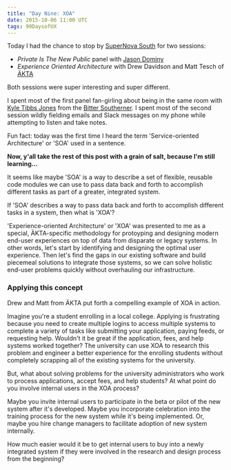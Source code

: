 ```yaml
---
title: "Day Nine: XOA"
date: 2015-10-06 11:00 UTC
tags: 90DaysofUX
---
```


Today I had the chance to stop by [SuperNova South](http://supernovasouth.org/) for two sessions:

* *Private Is The New Public* panel with [Jason Dominy](https://twitter.com/jasondominy)
* *Experience Oriented Architecture* with Drew Davidson and Matt Tesch of [ÄKTA](http://akta.com/)

Both sessions were super interesting and super different.

I spent most of the first panel fan-girling about being in the same room with [Kyle Tibbs Jones](https://twitter.com/shetold2friends) from the [Bitter Southerner](http://bittersoutherner.com/). I spent most of the second session wildly fielding emails and Slack messages on my phone while attempting to listen and take notes.

Fun fact: today was the first time I heard the term 'Service-oriented Architecture' or 'SOA' used in a sentence.

**Now, y'all take the rest of this post with a grain of salt, because I'm still learning...**

It seems like maybe 'SOA' is a way to describe a set of flexible, reusable code modules we can use to pass data back and forth to accomplish different tasks as part of a greater, integrated system.

If 'SOA' describes a way to pass data back and forth to accomplish different tasks in a system, then what is 'XOA'?

'Experience-oriented Architecture' or 'XOA' was presented to me as a special, ÄKTA-specific methodology for protoyping and designing modern end-user experiences on top of data from disparate or legacy systems. In other words, let's start by identifying and designing the optimal user experience. Then let's find the gaps in our existing software and build piecemeal solutions to integrate those systems, so we can solve holistic end-user problems quickly without overhauling our infrastructure.

### Applying this concept

Drew and Matt from ÄKTA put forth a compelling example of XOA in action.

Imagine you're a student enrolling in a local college. Applying is frustrating because you need to create multiple logins to access multiple systems to complete a variety of tasks like submitting your application, paying feeds, or requesting help. Wouldn't it be great if the application, fees, and help systems worked together? The university can use XOA to research this problem and engineer a better experience for the enrolling students without completely scrapping all of the existing systems for the university.

But, what about solving problems for the university administrators who work to process applications, accept fees, and help students? At what point do you involve internal users in the XOA process?

Maybe you invite internal users to participate in the beta or pilot of the new system after it's developed. Maybe you incorporate celebration into the training process for the new system while it's being implemented. Or, maybe you hire change managers to facilitate adoption of new system internally.

How much easier would it be to get internal users to buy into a newly integrated system if they were involved in the research and design process from the beginning?
